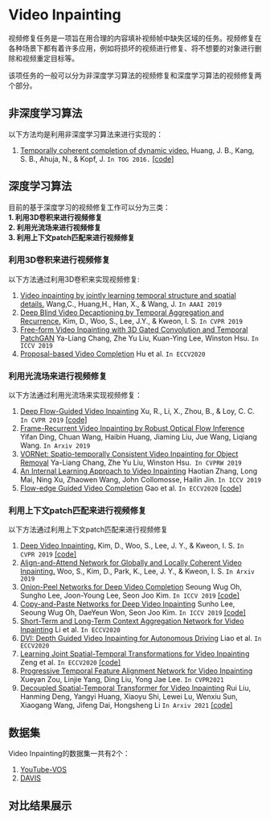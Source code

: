 # Video Inpainting  
视频修复任务是一项旨在用合理的内容填补视频帧中缺失区域的任务。视频修复在各种场景下都有着许多应用，例如将损坏的视频进行修复、将不想要的对象进行删除和视频重定目标等。 
  
该项任务的一般可以分为非深度学习算法的视频修复和深度学习算法的视频修复两个部分。  
  
## 非深度学习算法
  
以下方法均是利用非深度学习算法来进行实现的：
  
1. [Temporally coherent completion of dynamic video.](https://www.microsoft.com/en-us/research/wp-content/uploads/2017/01/SigAsia_2016_VideoCompletion.pdf) Huang, J. B., Kang, S. B., Ahuja, N., & Kopf, J. `In TOG 2016.`  [[code]](https://github.com/amjltc295/Temporally-Coherent-Completion-of-Dynamic-Video)
  
## 深度学习算法
  
目前的基于深度学习的视频修复工作可以分为三类：  
**1. 利用3D卷积来进行视频修复**   
**2. 利用光流场来进行视频修复**    
**3. 利用上下文patch匹配来进行视频修复** 

### 利用3D卷积来进行视频修复  
以下方法通过利用3D卷积来实现视频修复:  

1. [Video inpainting by jointly learning temporal structure and spatial details.](https://arxiv.org/abs/1806.08482) Wang,C., Huang,H., Han, X., & Wang, J.  `In AAAI 2019`  
2. [Deep Blind Video Decaptioning by Temporal Aggregation and Recurrence.](https://openaccess.thecvf.com/content_CVPR_2019/papers/Kim_Deep_Blind_Video_Decaptioning_by_Temporal_Aggregation_and_Recurrence_CVPR_2019_paper.pdf) Kim, D., Woo, S., Lee, J.Y., & Kweon, I. S. `In CVPR 2019`   
3. [Free-form Video Inpainting with 3D Gated Convolution and Temporal PatchGAN](https://arxiv.org/pdf/1904.10247.pdf) Ya-Liang Chang, Zhe Yu Liu, Kuan-Ying Lee, Winston Hsu. `In ICCV 2019`
4. [Proposal-based Video Completion](https://www.cs.utexas.edu/~grauman/papers/eccv2020-hu.pdf) Hu et al. `In ECCV2020`  
 
### 利用光流场来进行视频修复
以下方法通过利用光流场来实现视频修复：

1. [Deep Flow-Guided Video Inpainting](https://arxiv.org/pdf/1905.02884.pdf) Xu, R., Li, X., Zhou, B., & Loy, C. C. `In CVPR 2019` [[code]](https://github.com/nbei/Deep-Flow-Guided-Video-Inpainting)
2. [Frame-Recurrent Video Inpainting by Robust Optical Flow Inference](https://arxiv.org/pdf/1905.02882.pdf) Yifan Ding, Chuan Wang, Haibin Huang, Jiaming Liu, Jue Wang, Liqiang Wang. `In Arxiv 2019`  
3. [VORNet: Spatio-temporally Consistent Video Inpainting for Object Removal](https://arxiv.org/pdf/1904.06726.pdf) Ya-Liang Chang, Zhe Yu Liu, Winston Hsu.` In CVPRW 2019` 
4. [An Internal Learning Approach to Video Inpainting](https://arxiv.org/pdf/1909.07957.pdf) Haotian Zhang, Long Mai, Ning Xu, Zhaowen Wang, John Collomosse, Hailin Jin. `In ICCV 2019`   
5. [Flow-edge Guided Video Completion](https://www.ecva.net/papers/eccv_2020/papers_ECCV/papers/123570698.pdf) Gao et al. `In ECCV2020` [[code]](https://github.com/vt-vl-lab/FGVC)  

### 利用上下文patch匹配来进行视频修复  
以下方法通过利用上下文patch匹配来进行视频修复  

1. [Deep Video Inpainting.](https://arxiv.org/pdf/1905.01639.pdf) Kim, D., Woo, S., Lee, J. Y., & Kweon, I. S. `In CVPR 2019` [[code]](https://github.com/mcahny/Deep-Video-Inpainting)  
2. [Align-and-Attend Network for Globally and Locally Coherent Video Inpainting.](https://arxiv.org/pdf/1905.13066.pdf) Woo, S., Kim, D., Park, K., Lee, J. Y., & Kweon, I. S. `In Arxiv 2019`  
3. [Onion-Peel Networks for Deep Video Completion](https://arxiv.org/pdf/1908.08718.pdf) Seoung Wug Oh, Sungho Lee, Joon-Young Lee, Seon Joo Kim. `In ICCV 2019` [[code]](https://github.com/seoungwugoh/opn-demo)  
4. [Copy-and-Paste Networks for Deep Video Inpainting](https://arxiv.org/pdf/1908.11587.pdf) Sunho Lee, Seoung Wug Oh, DaeYeun Won, Seon Joo Kim. `In ICCV 2019` [[code]](https://github.com/shleecs/Copy-and-Paste-Networks-for-Deep-Video-Inpainting)  
5. [Short-Term and Long-Term Context Aggregation Network for Video Inpainting](https://www.ecva.net/papers/eccv_2020/papers_ECCV/papers/123490698.pdf) Li et al. `In ECCV2020`  
6. [DVI: Depth Guided Video Inpainting for Autonomous Driving](https://arxiv.org/pdf/2007.08854.pdf) Liao et al. `In ECCV2020`   
7. [Learning Joint Spatial-Temporal Transformations for Video Inpainting](https://arxiv.org/pdf/2007.10247.pdf) Zeng et al. `In ECCV2020` [[code]](https://github.com/researchmm/STTN)   
8. [Progressive Temporal Feature Alignment Network for Video Inpainting](https://arxiv.org/pdf/2104.03507.pdf) Xueyan Zou, Linjie Yang, Ding Liu, Yong Jae Lee. `In CVPR2021` 
9. [Decoupled Spatial-Temporal Transformer for Video Inpainting](https://arxiv.org/pdf/2104.06637.pdf) Rui Liu, Hanming Deng, Yangyi Huang, Xiaoyu Shi, Lewei Lu, Wenxiu Sun, Xiaogang Wang, Jifeng Dai, Hongsheng Li `In Arxiv 2021` [[code]](https://github.com/ruiliu-ai/DSTT)  

## 数据集
Video Inpainting的数据集一共有2个：  
1. [YouTube-VOS](https://youtube-vos.org/)
2. [DAVIS](https://davischallenge.org/)  
 
## 对比结果展示
  
  

